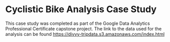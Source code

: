 # Cyclistic Bike Analysis Case Study
This case study was completed as part of the Google Data Analytics Professional Certificate capstone project.
The link to the data used for the analysis can be found https://divvy-tripdata.s3.amazonaws.com/index.html
